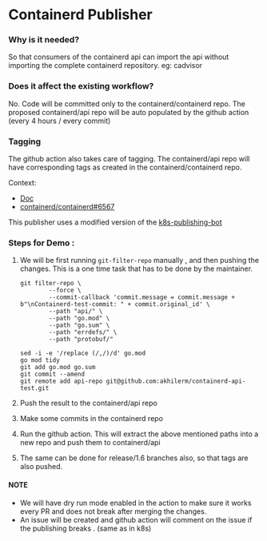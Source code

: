 # Containerd Publisher

### Why is it needed?
So that consumers of the containerd api can import the api without importing the complete containerd repository. eg: cadvisor

### Does it affect the existing workflow?
No. Code will be committed only to the containerd/containerd repo. The proposed containerd/api repo will be auto populated
by the github action (every 4 hours / every commit)

### Tagging
The github action also takes care of tagging. The containerd/api repo will have corresponding tags as created in the 
containerd/containerd repo.

Context:

- [Doc](https://docs.google.com/document/d/1qD0XphQ9NtrQT934Qv38ebMRnD2VQ-CE85TfPPAbiZo/edit#heading=h.59pzk991o8bl)
- [containerd/containerd#6567](https://github.com/containerd/containerd/issues/6567)

This publisher uses a modified version of the [k8s-publishing-bot](https://github.com/kubernetes/publishing-bot)

### Steps for Demo :

1. We will be first  running `git-filter-repo` manually , and then pushing the changes. This is a one time task that has to be done
   by the maintainer.

    ```
    git filter-repo \
            --force \
            --commit-callback 'commit.message = commit.message + b"\nContainerd-test-commit: " + commit.original_id' \
            --path "api/" \
            --path "go.mod" \
            --path "go.sum" \
            --path "errdefs/" \
            --path "protobuf/"
    
    sed -i -e '/replace (/,/)/d' go.mod
    go mod tidy
    git add go.mod go.sum
    git commit --amend
    git remote add api-repo git@github.com:akhilerm/containerd-api-test.git
    ```

2. Push the result to the containerd/api repo

3. Make some commits in the containerd repo

4. Run the github action.
    This will extract the above mentioned paths into a new repo and push them to containerd/api

5. The same can be done for release/1.6 branches also, so that tags are also pushed.



#### NOTE
- We will have dry run mode enabled in the action to make sure it works every PR and does not break after merging the changes.
- An issue will be created and github action will comment on the issue if the publishing breaks . (same as in k8s)